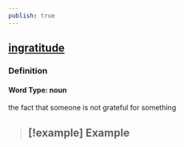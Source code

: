 ```yaml
---
publish: true
---
```


## [ingratitude](https://dictionary.cambridge.org/dictionary/english/ingratitude)

### Definition
#### Word Type: noun
the fact that someone is not grateful for something

>[!example] Example
> - 
